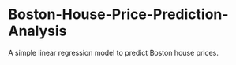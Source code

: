 # Boston-House-Price-Prediction-Analysis
A simple linear regression model to predict Boston house prices.
